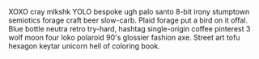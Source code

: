 XOXO cray mlkshk YOLO bespoke ugh palo santo 8-bit irony stumptown semiotics forage craft beer slow-carb. Plaid forage put a bird on it offal. Blue bottle neutra retro try-hard, hashtag single-origin coffee pinterest 3 wolf moon four loko polaroid 90's glossier fashion axe. Street art tofu hexagon keytar unicorn hell of coloring book.